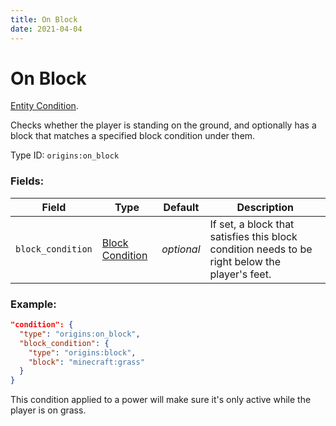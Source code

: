 ```yaml
---
title: On Block
date: 2021-04-04
---
```

# On Block

[Entity Condition](../entity_conditions.md).

Checks whether the player is standing on the ground, and optionally has a block that matches a specified block condition under them.

Type ID: `origins:on_block`

### Fields:

Field  | Type | Default | Description
-------|------|---------|-------------
`block_condition` | [Block Condition](../data_types/block_condition.md) | _optional_ |  If set, a block that satisfies this block condition needs to be right below the player's feet.

### Example:

```json
"condition": {
  "type": "origins:on_block",
  "block_condition": {
    "type": "origins:block",
    "block": "minecraft:grass"
  }
}
```

This condition applied to a power will make sure it's only active while the player is on grass.
